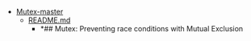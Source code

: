 - <a href = "E:\Node_projects\Node_Way\Education\Timur_Video_Node.js\part_18\Mutex-master\cat.Mutex-master\dir.Mutex-master.md">Mutex-master</a>
    - <a href = "E:\Node_projects\Node_Way\Education\Timur_Video_Node.js\part_18\Mutex-master\README.md">README.md</a>
        - *## Mutex: Preventing race conditions with Mutual Exclusion
